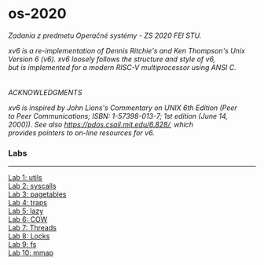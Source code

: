 # os-2020
<i>Zadania z predmetu Operačné systémy - ZS 2020 FEI STU.</i>

<p><i>
xv6 is a re-implementation of Dennis Ritchie's and Ken Thompson's Unix<br>
Version 6 (v6).  xv6 loosely follows the structure and style of v6,<br>
but is implemented for a modern RISC-V multiprocessor using ANSI C.<br>
<br><br>
ACKNOWLEDGMENTS<br>

xv6 is inspired by John Lions's Commentary on UNIX 6th Edition (Peer<br>
to Peer Communications; ISBN: 1-57398-013-7; 1st edition (June 14,<br>
2000)). See also https://pdos.csail.mit.edu/6.828/, which<br>
provides pointers to on-line resources for v6.<br>
</i></p>

<h3>Labs</h3><hr>
<a href="https://github.com/rastislavkopal/os-2020/compare/util">Lab 1: utils</a><br>
<a href="https://github.com/rastislavkopal/os-2020/compare/syscall">Lab 2: syscalls</a><br>
<a href="https://github.com/rastislavkopal/os-2020/compare/pgtbl">Lab 3: pagetables</a><br>
<a href="https://github.com/rastislavkopal/os-2020/compare/traps">Lab 4: traps</a><br>
<a href="https://github.com/rastislavkopal/os-2020/compare/lazy">Lab 5: lazy</a><br>
<a href="https://github.com/rastislavkopal/os-2020/compare/cow">Lab 6: COW</a><br>
<a href="https://github.com/rastislavkopal/os-2020/compare/thread">Lab 7: Threads</a><br>
<a href="https://github.com/rastislavkopal/os-2020/compare/lock">Lab 8: Locks</a><br>
<a href="https://github.com/rastislavkopal/os-2020/commit/16c5185d9fb01fa60a31f918c3d012b1b7957a49">Lab 9: fs</a><br>
<a href="https://github.com/rastislavkopal/os-2020/compare/mmap">Lab 10: mmap </a><br> 
